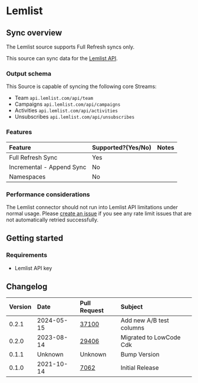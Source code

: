 # Lemlist

## Sync overview

The Lemlist source supports Full Refresh syncs only.

This source can sync data for the [Lemlist API](https://developer.lemlist.com/#introduction).

### Output schema

This Source is capable of syncing the following core Streams:

- Team `api.lemlist.com/api/team`
- Campaigns `api.lemlist.com/api/campaigns`
- Activities `api.lemlist.com/api/activities`
- Unsubscribes `api.lemlist.com/api/unsubscribes`

### Features

| Feature                   | Supported?\(Yes/No\) | Notes |
| :------------------------ | :------------------- | :---- |
| Full Refresh Sync         | Yes                  |       |
| Incremental - Append Sync | No                   |       |
| Namespaces                | No                   |       |

### Performance considerations

The Lemlist connector should not run into Lemlist API limitations under normal usage. Please [create an issue](https://github.com/airbytehq/airbyte/issues) if you see any rate limit issues that are not automatically retried successfully.

## Getting started

### Requirements

- Lemlist API key

## Changelog

| Version | Date       | Pull Request                                           | Subject         |
| :------ | :--------- | :----------------------------------------------------- | :-------------- |
| 0.2.1   | 2024-05-15 | [37100](https://github.com/airbytehq/airbyte/pull/37100)    | Add new A/B test columns  |
| 0.2.0   | 2023-08-14 | [29406](https://github.com/airbytehq/airbyte/pull/29406)    | Migrated to LowCode Cdk  |
| 0.1.1   | Unknown    | Unknown                                                | Bump Version             |
| 0.1.0   | 2021-10-14 | [7062](https://github.com/airbytehq/airbyte/pull/7062) | Initial Release          |
